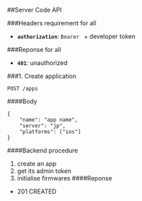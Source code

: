 ##Server Code API

###Headers requirement for all
 - **`authorization`**: `Bearer ` + developer token

###Reponse for all
 - **`401`**: unauthorized

###1. Create application
```
POST /apps
```
####Body
```
{
    "name": "app name",
    "server": "jp",
    "platforms": ["ios"]
}
```

####Backend procedure
 1. create an app
 2. get its admin token
 3. initialise firmwares
####Reponse
 - 201 CREATED
